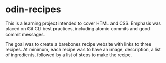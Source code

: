 # odin-recipes
This is a learning project intended to cover HTML and CSS. Emphasis was placed on Git CLI best practices, including atomic commits and good commit messages.

The goal was to create a barebones recipe website with links to three recipes. At minimum, each recipe was to have an image, description, a list of ingredients, followed by a list of steps to make the recipe.

